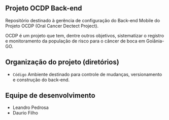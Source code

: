 ## Projeto OCDP Back-end 

Repositório destinado à gerência de configuração do Back-end Mobile do Projeto OCDP (Oral Cancer Dectect Project).

OCDP é um projeto que tem, dentre outros objetivos, sistematizar o registro e monitoramento da população de risco para o câncer de boca em Goiânia-GO.


## Organização do projeto (diretórios)

- `Código` Ambiente destinado para controle de mudanças, versionamento e construção do back-end.

## Equipe de desenvolvimento
- Leandro Pedrosa
- Daurio Filho
